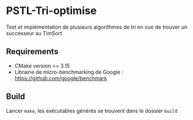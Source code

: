 # PSTL-Tri-optimise

Test et implémentation de plusieurs algorithmes de tri en vue de trouver un
successeur au TimSort

## Requirements

- CMake version >= 3.15
- Librairie de micro-benchmarking de Google :
  https://github.com/google/benchmark

## Build

Lancer `make`, les exécutables générés se trouvent dans le dossier `build`
